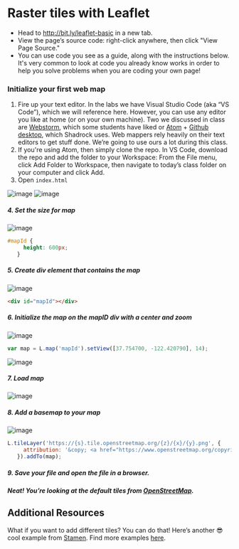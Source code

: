# Raster tiles with Leaflet
 
- Head to http://bit.ly/leaflet-basic in a new tab.
- View the page’s source code: right-click anywhere, then click "View Page Source."
- You can use code you see as a guide, along with the instructions below. It's very common to look at code you already know works in order to help you solve problems when you are coding your own page!

### Initialize your first web map
1. Fire up your text editor. In the labs we have Visual Studio Code (aka “VS Code”), which we will reference here. However, you can use any editor you like at home (or on your own machine). Two we discussed in class are [Webstorm](https://www.jetbrains.com/webstorm/), which some students have liked or [Atom](https://atom.io/) + [Github desktop](https://desktop.github.com/), which Shadrock uses. Web mappers rely heavily on their text editors to get stuff done. We’re going to use ours a lot during this class.
2. If you're using Atom, then simply clone the repo. In VS Code, download the repo and add the folder to your Workspace: From the File menu, click Add Folder to Workspace, then navigate to today’s class folder on your computer and click Add.
3. Open `index.html`

![image](images/slide53.png)
![image](images/slide55.png)

##### 4. Set the size for map
![image](images/slide56.png)

```css
#mapId {
     height: 600px;
   }
 ```

##### 5. Create div element that contains the map
![image](images/slide57.png)
```html
<div id="mapId"></div>
```

##### 6. Initialize the map on the _mapID_ div with a center and zoom
![image](images/slide58.png)
```js
var map = L.map('mapId').setView([37.754700, -122.420790], 14);
```
![image](images/slide60.png)
##### 7. Load map
![image](images/slide61.png)
##### 8. Add a basemap to your map
![image](images/slide62.png)
``` js
L.tileLayer('https://{s}.tile.openstreetmap.org/{z}/{x}/{y}.png', {
     attribution: '&copy; <a href="https://www.openstreetmap.org/copyright">OpenStreetMap</a> contributors'
   }).addTo(map);
```

##### 9. Save your file and open the file in a browser.

##### Neat! You’re looking at the default tiles from [OpenStreetMap](https://www.openstreetmap.org/#map=5/38.007/-95.844).

## Additional Resources
What if you want to add different tiles? You can do that! Here’s another 😎 cool example from [Stamen](https://stamen.com/). Find more examples [here](https://leaflet-extras.github.io/leaflet-providers/preview/).

